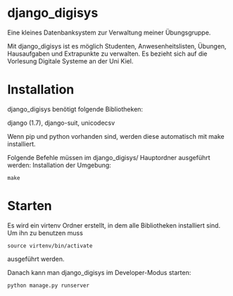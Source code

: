 django_digisys
==============

Eine kleines Datenbanksystem zur Verwaltung meiner Übungsgruppe.

Mit django_digisys ist es möglich Studenten, Anwesenheitslisten, Übungen, Hausaufgaben und Extrapunkte zu verwalten.
Es bezieht sich auf die Vorlesung Digitale Systeme an der Uni Kiel.

Installation
============

django_digisys benötigt folgende Bibliotheken:

django (1.7), django-suit, unicodecsv

Wenn pip und python vorhanden sind, werden diese automatisch mit make installiert.


Folgende Befehle müssen im django_digisys/ Hauptordner ausgeführt werden:
Installation der Umgebung:
	
	make


Starten
=======
Es wird ein virtenv Ordner erstellt, in dem alle Bibliotheken installiert sind. Um ihn zu benutzen muss

	source virtenv/bin/activate

ausgeführt werden.

Danach kann man django_digisys im Developer-Modus starten:

	python manage.py runserver
